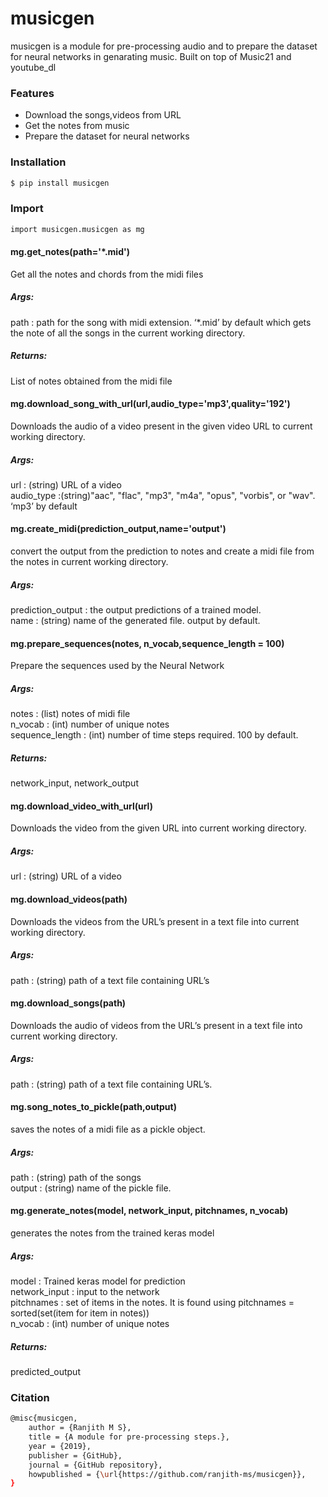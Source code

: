 ﻿# musicgen
musicgen is a module for pre-processing audio and to prepare the dataset for neural networks in genarating music. Built on top of Music21 and youtube_dl
### Features
  - Download the songs,videos from URL
  - Get the notes from music
  - Prepare the dataset for neural networks

### Installation



```sh
$ pip install musicgen
```
### Import
```sh
import musicgen.musicgen as mg
```
#### mg.get_notes(path='*.mid')
Get all the notes and chords from the midi files  
##### Args:  
path : path for the song with midi extension. ‘*.mid’ by default which gets the note of all the songs in the current working directory.  
##### Returns:  
List of notes obtained from the midi file   
#### mg.download_song_with_url(url,audio_type='mp3',quality='192')
Downloads the audio of a video present in the given video URL to current working directory.  
##### Args:   
url : (string)  URL of a video  
audio_type :(string)"aac", "flac", "mp3", "m4a", "opus", "vorbis", or "wav". ‘mp3’ by default  
#### mg.create_midi(prediction_output,name='output')
convert the output from the prediction to notes and create a midi file from the notes in current working directory.  
##### Args:   
prediction_output : the output predictions of a trained model.  
name : (string) name of the generated file. output by default.  
#### mg.prepare_sequences(notes, n_vocab,sequence_length = 100)
Prepare the sequences used by the Neural Network  
##### Args:  
notes : (list) notes of midi file   
n_vocab : (int) number of unique notes  
sequence_length : (int) number of time steps required. 100 by default.  
##### Returns:  
network_input, network_output   

#### mg.download_video_with_url(url)
Downloads the video from the given URL into current working directory.  
##### Args:  
url : (string)  URL of a video  

#### mg.download_videos(path)
Downloads the videos from the URL’s present in a text file into current working directory.  
##### Args:  
path : (string)  path of a text file containing URL’s  

#### mg.download_songs(path)
Downloads the audio of videos from the URL’s present in a text file into current working directory.  
##### Args:  
path : (string)  path of a text file containing URL’s.  

#### mg.song_notes_to_pickle(path,output)
saves the notes of a midi file as a pickle object.  
##### Args:  
path : (string) path  of the songs    
output : (string) name of the pickle file.  

#### mg.generate_notes(model, network_input, pitchnames, n_vocab)
generates the notes from the trained keras model  
##### Args:  
model : Trained keras model for prediction  
network_input : input to the network  
pitchnames : set of items in the notes. It is found using pitchnames = sorted(set(item for item in notes))  
n_vocab : (int) number of unique notes  
##### Returns:  
predicted_output  

### Citation
```sh
@misc{musicgen,
    author = {Ranjith M S},
    title = {A module for pre-processing steps.},
    year = {2019},
    publisher = {GitHub},
    journal = {GitHub repository},
    howpublished = {\url{https://github.com/ranjith-ms/musicgen}},
}
```




